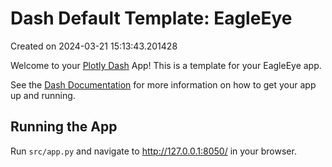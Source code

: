 # Dash Default Template: EagleEye

Created on 2024-03-21 15:13:43.201428

Welcome to your [Plotly Dash](https://plotly.com/dash/) App! This is a template for your EagleEye app.

See the [Dash Documentation](https://dash.plotly.com/introduction) for more information on how to get your app up and running.

## Running the App

Run `src/app.py` and navigate to http://127.0.0.1:8050/ in your browser.